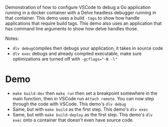 Demonstration of how to configure VSCode to debug a Go application running in a docker container with a Delve headless debugger running in that container. This demo uses a build `-tags` to show how handle applications that require build tags. This demo also uses an application that has command line arguments to show how delve handles those.

Notes:
- `dlv debug`compiles then debugs your application, it takes in source code
- `dlv exec` debugs and already compiled executable, make sure optimizations are turned off with `-gcflags="-N -l"`

# Demo
- `make build-dev` then `make run` then set a breakpoint somewhere in the main function, then in VSCode run `Attach remote`. You can now step through the code with VSCode. This demo's `dlv debug`
- Same, but with `make build` as the first step. This demo's `dlv exec`
- Same, but with `make build-deploy` as the first step. This demo's `dlv exec` onto a container that doesn't even have source code.
